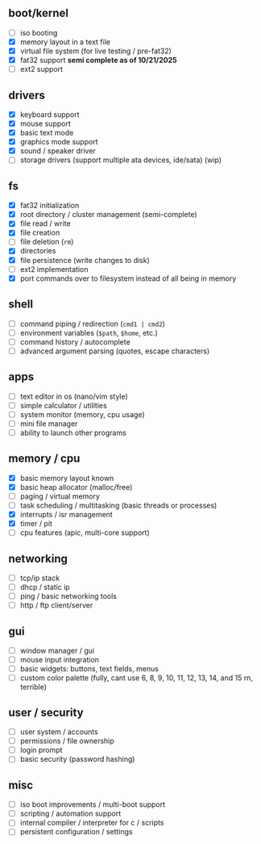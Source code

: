 ## boot/kernel

- [ ] iso booting
- [x] memory layout in a text file
- [x] virtual file system (for live testing / pre-fat32)
- [x] fat32 support **semi complete as of 10/21/2025**
- [ ] ext2 support

## drivers

- [x] keyboard support
- [x] mouse support
- [x] basic text mode
- [x] graphics mode support
- [x] sound / speaker driver
- [ ] storage drivers (support multiple ata devices, ide/sata) (wip)

## fs

- [x] fat32 initialization
- [x] root directory / cluster management (semi-complete)
- [x] file read / write
- [x] file creation
- [ ] file deletion (`rm`)
- [x] directories
- [x] file persistence (write changes to disk)
- [ ] ext2 implementation
- [x] port commands over to filesystem instead of all being in memory

## shell

- [ ] command piping / redirection (`cmd1 | cmd2`)
- [ ] environment variables (`$path`, `$home`, etc.)
- [ ] command history / autocomplete
- [ ] advanced argument parsing (quotes, escape characters)

## apps

- [ ] text editor in os (nano/vim style)
- [ ] simple calculator / utilities
- [ ] system monitor (memory, cpu usage)
- [ ] mini file manager
- [ ] ability to launch other programs

## memory / cpu

- [x] basic memory layout known
- [x] basic heap allocator (malloc/free)
- [ ] paging / virtual memory
- [ ] task scheduling / multitasking (basic threads or processes)
- [x] interrupts / isr management
- [x] timer / pit
- [ ] cpu features (apic, multi-core support)

## networking

- [ ] tcp/ip stack
- [ ] dhcp / static ip
- [ ] ping / basic networking tools
- [ ] http / ftp client/server

## gui

- [ ] window manager / gui
- [ ] mouse input integration
- [ ] basic widgets: buttons, text fields, menus
- [ ] custom color palette (fully, cant use 6, 8, 9, 10, 11, 12, 13, 14, and 15 rn, terrible)

## user / security

- [ ] user system / accounts
- [ ] permissions / file ownership
- [ ] login prompt
- [ ] basic security (password hashing)

## misc

- [ ] iso boot improvements / multi-boot support
- [ ] scripting / automation support
- [ ] internal compiler / interpreter for c / scripts
- [ ] persistent configuration / settings
